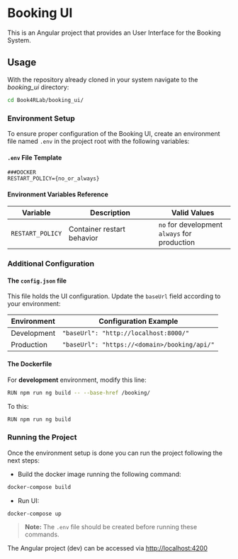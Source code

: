 # Booking UI

This is an Angular project that provides an User Interface for the Booking System.

## Usage
With the repository already cloned in your system navigate to the *booking_ui* directory:

```bash
cd Book4RLab/booking_ui/
```

### Environment Setup
To ensure proper configuration of the Booking UI, create an environment file named `.env` in the project root with the following variables:

#### `.env` File Template

```env
###DOCKER
RESTART_POLICY={no_or_always}
```

#### Environment Variables Reference
| Variable            | Description                          | Valid Values         |
|---------------------|--------------------------------------|----------------------|
| `RESTART_POLICY`    | Container restart behavior           | `no` for development<br>`always` for production |

### Additional Configuration
#### The `config.json` file
This file holds the UI configuration. Update the `baseUrl` field according to your environment:

| Environment  | Configuration Example                |
|--------------|--------------------------------------|
| Development  | `"baseUrl": "http://localhost:8000/"` |
| Production   | `"baseUrl": "https://<domain>/booking/api/"` |

#### The Dockerfile
For **development** environment, modify this line:

```bash
RUN npm run ng build -- --base-href /booking/
```

To this:

```bash
RUN npm run ng build
```

### Running the Project

Once the environment setup is done you can run the project following the next steps:

 - Build the docker image running the following command:

  ```bash
  docker-compose build
  ```

 - Run UI:

  ```bash
  docker-compose up
  ```

> **Note:** The `.env` file should be created before running these commands.

The Angular project (dev) can be accessed via [http://localhost:4200](http://localhost:4200)
